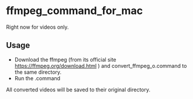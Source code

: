 # ffmpeg_command_for_mac

Right now for videos only.

## Usage

- Download the ffmpeg (from its official site https://ffmpeg.org/download.html ) and convert_ffmpeg_o.command to the same directory.
- Run the .command

All converted videos will be saved to their original directory.
